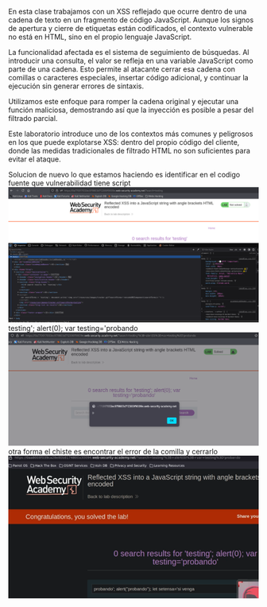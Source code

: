 En esta clase trabajamos con un XSS reflejado que ocurre dentro de una cadena de texto en un fragmento de código JavaScript. Aunque los signos de apertura y cierre de etiquetas están codificados, el contexto vulnerable no está en HTML, sino en el propio lenguaje JavaScript.

La funcionalidad afectada es el sistema de seguimiento de búsquedas. Al introducir una consulta, el valor se refleja en una variable JavaScript como parte de una cadena. Esto permite al atacante cerrar esa cadena con comillas o caracteres especiales, insertar código adicional, y continuar la ejecución sin generar errores de sintaxis.

Utilizamos este enfoque para romper la cadena original y ejecutar una función maliciosa, demostrando así que la inyección es posible a pesar del filtrado parcial.

Este laboratorio introduce uno de los contextos más comunes y peligrosos en los que puede explotarse XSS: dentro del propio código del cliente, donde las medidas tradicionales de filtrado HTML no son suficientes para evitar el ataque.

Solucion
de nuevo lo que estamos haciendo es identificar en el codigo fuente que vulnerabilidad tiene script
![Pasted_image_20250707161919.png](Imagenes/Pasted_image_20250707161919.png)testing'; alert(0); var testing='probando
![Pasted_image_20250707162440.png](Imagenes/Pasted_image_20250707162440.png)
otra forma el chiste es encontrar el error de la comilla y cerrarlo
![Pasted_image_20250707162607.png](Imagenes/Pasted_image_20250707162607.png)
